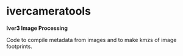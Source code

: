 # ivercameratools

**Iver3 Image Processing**

Code to compile metadata from images and to make kmzs of image footprints.